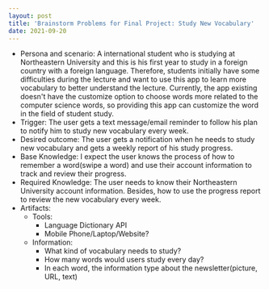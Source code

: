 ```yaml
---
layout: post
title: 'Brainstorm Problems for Final Project: Study New Vocabulary'
date: 2021-09-20
---
```

- Persona and scenario: A international student who is studying at Northeastern University and this is his first year to study in a foreign country with a foreign language. Therefore, students initially have some difficulties during the lecture and want to use this app to learn more vocabulary to better understand the lecture. Currently, the app existing doesn't have the customize option to choose words more related to the computer science words, so providing this app can customize the word in the field of student study.
- Trigger: The user gets a text message/email reminder to follow his plan to notify him to study new vocabulary every week.
- Desired outcome: The user gets a notification when he needs to study new vocabulary and gets a weekly report of his study progress.
- Base Knowledge: I expect the user knows the process of how to remember a word(swipe a word) and use their account information to track and review their progress.
- Required Knowledge: The user needs to know their Northeastern University account information. Besides, how to use the progress report to review the new vocabulary every week.
- Artifacts:
  - Tools:
    - Language Dictionary API
    - Mobile Phone/Laptop/Website?
  - Information:
    - What kind of vocabulary needs to study?
    - How many words would users study every day?
    - In each word, the information type about the newsletter(picture, URL, text)
